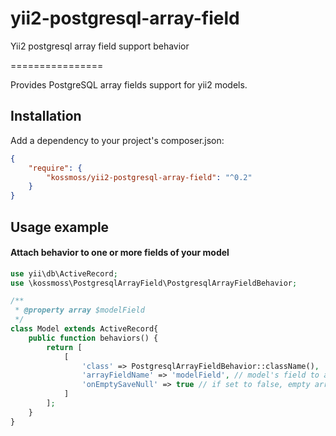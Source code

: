 # yii2-postgresql-array-field
Yii2 postgresql array field support behavior

================

Provides PostgreSQL array fields support for yii2 models.

Installation
------------
Add a dependency to your project's composer.json:

```json
{
	"require": {
		"kossmoss/yii2-postgresql-array-field": "^0.2"
	}
}
```

Usage example
--------------
#### Attach behavior to one or more fields of your model

```php
use yii\db\ActiveRecord;
use \kossmoss\PostgresqlArrayField\PostgresqlArrayFieldBehavior;

/**
 * @property array $modelField
 */
class Model extends ActiveRecord{
	public function behaviors() {
		return [
			[
				'class' => PostgresqlArrayFieldBehavior::className(),
				'arrayFieldName' => 'modelField', // model's field to attach behavior
				'onEmptySaveNull' => true // if set to false, empty array will be saved as empty PostreSQL array '{}' (default: true)
			]
		];
	}
}